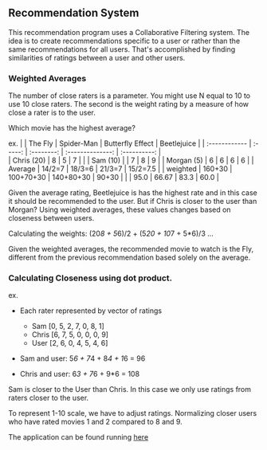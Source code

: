 ## Recommendation System

This recommendation program uses a Collaborative Filtering system. The idea is to create recommendations specific to a user or rather than the same recommendations for all users. That's accomplished by finding similarities of ratings between a user and other users.


### Weighted Averages

The number of close raters is a parameter. You might use N equal to 10 to use 10 close raters. The second is the weight rating by a measure of how close a rater is to the user.

Which movie has the highest average?

ex.
|               | The Fly | Spider-Man | Butterfly Effect | Beetlejuice  |
| :------------ | :-----: | :--------: | :--------------: | :----------: |   
|   Chris  (20) |     8   |      5     |        7         |              |
|   Sam    (10) |         |      7     |        8         |      9       |
|   Morgan (5)  |     6   |      6     |        6         |      6       |
|   Average     | 14/2=7  |   18/3=6   |      21/3=7      |   15/2=7.5   |
|   weighted    | 160+30  | 100+70+30  |    140+80+30     |     90+30    |
|               |  95.0   |    66.67   |       83.3       |      60.0    |

Given the average rating, Beetlejuice is has the highest rate and in this case it should be recommended to the user. But if Chris is closer to the user than Morgan? Using weighted averages, these values changes based on closeness between users.  

Calculating the weights: (20*8 + 5*6)/2 + (5*20 + 10*7 + 5*6)/3 ...

Given the weighted averages, the recommended movie to watch is the Fly, different from the previous recommendation based solely on the average.

### Calculating Closeness using dot product.

ex.
* Each rater represented by vector of ratings
  - Sam    [0, 5, 2, 7, 0, 8, 1]
  - Chris  [6, 7, 5, 0, 0, 0, 9]
  - User   [2, 6, 0, 4, 5, 4, 6]

* Sam and user: 5*6 + 7*4 + 8*4 + 1*6 = 96
* Chris and user: 6*3 + 7*6 + 9*6 = 108

Sam is closer to the User than Chris. In this case we only use ratings from raters closer to the user.

To represent 1-10 scale, we have to adjust ratings. Normalizing closer users who have rated movies 1 and 2 compared to 8 and 9.



The application can be found running [here](http://www.dukelearntoprogram.com/capstone/recommender.php?id=Rps2Qm01LkxMEX)
